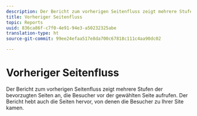 ```yaml
---
description: Der Bericht zum vorherigen Seitenfluss zeigt mehrere Stufen der bevorzugten Seiten an, die Besucher vor der gewählten Seite aufrufen. Der Bericht hebt auch die Seiten hervor, von denen die Besucher zu Ihrer Site kamen.
title: Vorheriger Seitenfluss
topic: Reports
uuid: 836ca86f-c7f0-4e91-94e3-a50232325abe
translation-type: ht
source-git-commit: 99ee24efaa517e8da700c67818c111c4aa90dc02

---
```



# Vorheriger Seitenfluss

Der Bericht zum vorherigen Seitenfluss zeigt mehrere Stufen der bevorzugten Seiten an, die Besucher vor der gewählten Seite aufrufen. Der Bericht hebt auch die Seiten hervor, von denen die Besucher zu Ihrer Site kamen.

